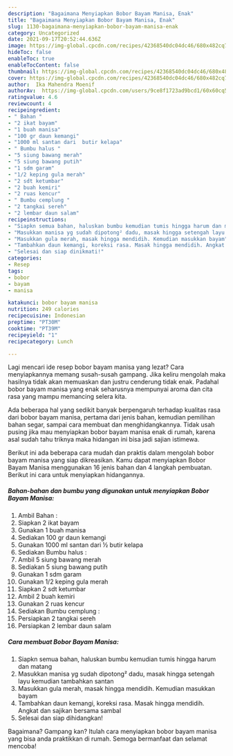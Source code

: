 ```yaml
---
description: "Bagaimana Menyiapkan Bobor Bayam Manisa, Enak"
title: "Bagaimana Menyiapkan Bobor Bayam Manisa, Enak"
slug: 1130-bagaimana-menyiapkan-bobor-bayam-manisa-enak
category: Uncategorized
date: 2021-09-17T20:52:44.636Z
image: https://img-global.cpcdn.com/recipes/42368540dc04dc46/680x482cq70/bobor-bayam-manisa-foto-resep-utama.jpg
hideToc: false
enableToc: true
enableTocContent: false
thumbnail: https://img-global.cpcdn.com/recipes/42368540dc04dc46/680x482cq70/bobor-bayam-manisa-foto-resep-utama.jpg
cover: https://img-global.cpcdn.com/recipes/42368540dc04dc46/680x482cq70/bobor-bayam-manisa-foto-resep-utama.jpg
author:  Ika Mahendra Moenif
authorAv:  https://img-global.cpcdn.com/users/9ce8f1723ad9bcd1/60x60cq50/avatar.jpg
ratingvalue: 4.6
reviewcount: 4
recipeingredient:
- " Bahan "
- "2 ikat bayam"
- "1 buah manisa"
- "100 gr daun kemangi"
- "1000 ml santan dari  butir kelapa"
- " Bumbu halus "
- "5 siung bawang merah"
- "5 siung bawang putih"
- "1 sdm garam"
- "1/2 keping gula merah"
- "2 sdt ketumbar"
- "2 buah kemiri"
- "2 ruas kencur"
- " Bumbu cemplung "
- "2 tangkai sereh"
- "2 lembar daun salam"
recipeinstructions:
- "Siapkn semua bahan, haluskan bumbu kemudian tumis hingga harum dan matang"
- "Masukkan manisa yg sudah dipotong² dadu, masak hingga setengah layu kemudian tambahkan santan"
- "Masukkan gula merah, masak hingga mendidih. Kemudian masukkan bayam"
- "Tambahkan daun kemangi, koreksi rasa. Masak hingga mendidih. Angkat dan sajikan bersama sambal"
- "Selesai dan siap dinikmati!"
categories:
- Resep
tags:
- bobor
- bayam
- manisa

katakunci: bobor bayam manisa 
nutrition: 249 calories
recipecuisine: Indonesian
preptime: "PT30M"
cooktime: "PT39M"
recipeyield: "1"
recipecategory: Lunch

---
```



Lagi mencari ide resep bobor bayam manisa yang lezat? Cara menyiapkannya memang susah-susah gampang. Jika keliru mengolah maka hasilnya tidak akan memuaskan dan justru cenderung tidak enak. Padahal bobor bayam manisa yang enak seharusnya mempunyai aroma dan cita rasa yang mampu memancing selera kita.


Ada beberapa hal yang sedikit banyak berpengaruh terhadap kualitas rasa dari bobor bayam manisa, pertama dari jenis bahan, kemudian pemilihan bahan segar, sampai cara membuat dan menghidangkannya. Tidak usah pusing jika mau menyiapkan bobor bayam manisa enak di rumah, karena asal sudah tahu triknya maka hidangan ini bisa jadi sajian istimewa.




Berikut ini ada beberapa cara mudah dan praktis dalam mengolah bobor bayam manisa yang siap dikreasikan. Kamu dapat menyiapkan Bobor Bayam Manisa menggunakan 16 jenis bahan dan 4 langkah pembuatan. Berikut ini cara untuk menyiapkan hidangannya.

<!--inarticleads1-->

##### Bahan-bahan dan bumbu yang digunakan untuk menyiapkan Bobor Bayam Manisa:

1. Ambil  Bahan :
1. Siapkan 2 ikat bayam
1. Gunakan 1 buah manisa
1. Sediakan 100 gr daun kemangi
1. Gunakan 1000 ml santan dari ½ butir kelapa
1. Sediakan  Bumbu halus :
1. Ambil 5 siung bawang merah
1. Sediakan 5 siung bawang putih
1. Gunakan 1 sdm garam
1. Gunakan 1/2 keping gula merah
1. Siapkan 2 sdt ketumbar
1. Ambil 2 buah kemiri
1. Gunakan 2 ruas kencur
1. Sediakan  Bumbu cemplung :
1. Persiapkan 2 tangkai sereh
1. Persiapkan 2 lembar daun salam




<!--inarticleads2-->

##### Cara membuat Bobor Bayam Manisa:

1. Siapkn semua bahan, haluskan bumbu kemudian tumis hingga harum dan matang
1. Masukkan manisa yg sudah dipotong² dadu, masak hingga setengah layu kemudian tambahkan santan
1. Masukkan gula merah, masak hingga mendidih. Kemudian masukkan bayam
1. Tambahkan daun kemangi, koreksi rasa. Masak hingga mendidih. Angkat dan sajikan bersama sambal
1. Selesai dan siap dihidangkan!



Bagaimana? Gampang kan? Itulah cara menyiapkan bobor bayam manisa yang bisa anda praktikkan di rumah. Semoga bermanfaat dan selamat mencoba!
